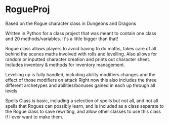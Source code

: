 # RogueProj

Based on the Rogue character class in Dungeons and Dragons

Written in Python for a class project that was meant to contain one class and 20 methods/variables. It's a little bigger than that!

Rogue class allows players to avoid having to do maths, takes care of all behind the scenes maths involved with rolls and levelling.
Also allows for random or inputted character creation and prints out character sheet. Includes inventory & methods for inventory management.

Levelling up is fully handled, including ability modifiers changes and the effect of those modifiers on attack
Right now this also includes the three different archetypes and abilities/bonuses gained in each up through all levels

Spells Class is basic, including a selection of spells but not all, and not all spells that Rogues can possibly learn, and is included as a class separate to the Rogue class to save rewriting, and allow other classes to use this class if I ever want to make them.
